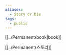 ```yaml
---
aliases:
  - Story or Die
tags:
  - public
---
```

[[../Permanent/book|book]]

[[../Permanent/스토리]]

